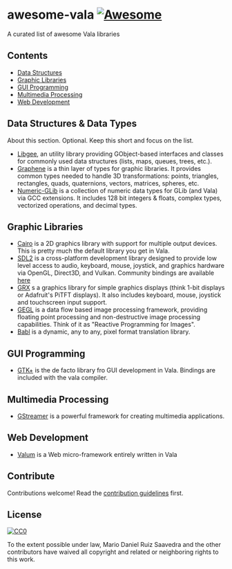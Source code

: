 # awesome-vala [![Awesome](https://awesome.re/badge.svg)](https://awesome.re)

 A curated list of awesome Vala libraries

## Contents

- [Data Structures](#data-structures-&-data-types)
- [Graphic Libraries](#graphic-libraries)
- [GUI Programming](#gui-programming)
- [Multimedia Processing](#multimedia-processing)
- [Web Development](#web-development)

## Data Structures & Data Types

About this section. Optional. Keep this short and focus on the list.

- [Libgee](https://wiki.gnome.org/Projects/Libgee), an utility library providing GObject-based interfaces and classes for commonly used data structures (lists, maps, queues, trees, etc.).
- [Graphene](https://github.com/ebassi/graphene) is a thin layer of types for graphic libraries. It provides common types needed to handle 3D transformations: points, triangles, rectangles, quads, quaternions, vectors, matrices, spheres, etc.
- [Numeric-GLib](https://github.com/arteymix/numeric-glib) is a collection of numeric data types for GLib (and Vala) via GCC extensions. It includes 128 bit integers & floats, complex types, vectorized operations, and decimal types.

## Graphic Libraries

- [Cairo](https://cairographics.org/) is a 2D graphics library with support for multiple output devices. This is pretty much the default library you get in Vala.
- [SDL2](https://www.libsdl.org/) is a cross-platform development library designed to provide low level access to audio, keyboard, mouse, joystick, and graphics hardware via OpenGL, Direct3D, and Vulkan. Community bindings are available [here](https://github.com/sdl2-vapi/sdl2-vapi)
- [GRX](https://github.com/ev3dev/grx) s a graphics library for simple graphics displays (think 1-bit displays or Adafruit's PiTFT displays). It also includes keyboard, mouse, joystick and touchscreen input support.
- [GEGL](http://gegl.org/) is a data flow based image processing framework, providing floating point processing and non-destructive image processing capabilities. Think of it as "Reactive Programming for Images".
- [Babl](http://gegl.org/babl/) is a dynamic, any to any, pixel format translation library.

## GUI Programming

- [GTK+](https://www.gtk.org/) is the de facto library fro GUI development in Vala. Bindings are included with the vala compiler.

## Multimedia Processing

- [GStreamer](http://gstreamer.freedesktop.org/) is a powerful framework for creating multimedia applications.

## Web Development

- [Valum](https://github.com/valum-framework/valum) is a Web micro-framework entirely written in Vala

## Contribute

Contributions welcome! Read the [contribution guidelines](contributing.md) first.

## License

[![CC0](http://mirrors.creativecommons.org/presskit/buttons/88x31/svg/cc-zero.svg)](http://creativecommons.org/publicdomain/zero/1.0)

To the extent possible under law, Mario Daniel Ruiz Saavedra and the other contributors have waived all copyright and
related or neighboring rights to this work.
